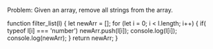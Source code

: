 Problem:
Given an array, remove all strings from the array.

function filter_list(l) {
 let newArr = [];
 for (let i = 0; i < l.length; i++) {
   if( typeof l[i] === 'number')
   newArr.push(l[i]);
   console.log(l[i]);
   console.log(newArr);
 }
   return newArr;
}
